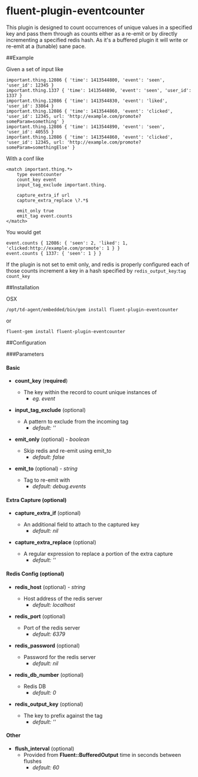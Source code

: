 fluent-plugin-eventcounter
==========================

This plugin is designed to count occurrences of unique values in a specified key and pass them through as counts either as a re-emit or by directly incrementing a specified redis hash. As it's a buffered plugin it will write or re-emit at a (tunable) sane pace.

##Example

Given a set of input like

```
important.thing.12086 { 'time': 1413544800, 'event': 'seen', 'user_id': 12345 }
important.thing.1337 { 'time': 1413544890, 'event': 'seen', 'user_id': 1337 }
important.thing.12086 { 'time': 1413544830, 'event': 'liked', 'user_id': 33864 }
important.thing.12086 { 'time': 1413544860, 'event': 'clicked', 'user_id': 12345, url: 'http://example.com/promote?someParam=something' }
important.thing.12086 { 'time': 1413544890, 'event': 'seen', 'user_id': 40555 }
important.thing.12086 { 'time': 1413544860, 'event': 'clicked', 'user_id': 12345, url: 'http://example.com/promote?someParam=somethingElse' }
```

With a conf like

```
<match important.thing.*>
    type eventcounter
    count_key event
    input_tag_exclude important.thing.

    capture_extra_if url
    capture_extra_replace \?.*$

    emit_only true
    emit_tag event.counts
</match>
```

You would get

```
event.counts { 12086: { 'seen': 2, 'liked': 1, 'clicked:http://example.com/promote': 1 } }
event.counts { 1337: { 'seen': 1 } }
```

If the plugin is not set to emit only, and redis is properly configured each of those counts increment a key in a hash specified by `redis_output_key`:`tag` `count_key`

##Installation

OSX

    /opt/td-agent/embedded/bin/gem install fluent-plugin-eventcounter

or

    fluent-gem install fluent-plugin-eventcounter


##Configuration

###Parameters

#### Basic

- **count_key** (**required**)
    - The key within the record to count unique instances of 
        - *eg. event*

- **input_tag_exclude** (optional)
    - A pattern to exclude from the incoming tag 
        - *default: ''*

- **emit_only** (optional) - *boolean*
    - Skip redis and re-emit using emit_to 
        - *default: false*
    
- **emit_to** (optional) - *string*
    - Tag to re-emit with 
        - *default: debug.events*

#### Extra Capture (optional)

- **capture_extra_if** (optional)
    - An additional field to attach to the captured key 
        - *default: nil*
    
- **capture_extra_replace** (optional)
    - A regular expression to replace a portion of the extra capture 
        - *default: ''*

#### Redis Config (optional)
    
- **redis_host** (optional) - *string*
    - Host address of the redis server 
        - *default: localhost*
    
- **redis_port** (optional)
    - Port of the redis server 
        - *default: 6379*
    
- **redis_password** (optional)
    - Password for the redis server 
        - *default: nil*
    
- **redis_db_number** (optional)
    - Redis DB 
        - *default: 0*

- **redis_output_key** (optional)
    - The key to prefix against the tag 
        - *default: ''*

#### Other

- **flush_interval** (optional)
    - Provided from **Fluent::BufferedOutput** time in seconds between flushes 
        - *default: 60*


  
